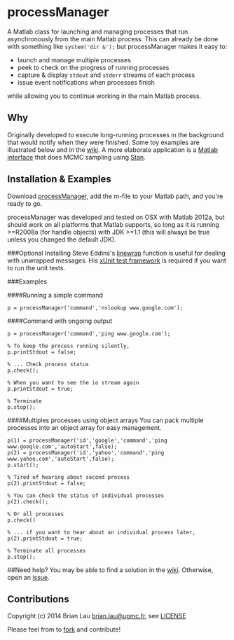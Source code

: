 # processManager

A Matlab class for launching and managing processes that run asynchronously from the main Matlab process. This can already be done with something like `system('dir &');` but processManager makes it easy to:

* launch and manage multiple processes
* peek to check on the progress of running processes
* capture & display `stdout` and `stderr` streams of each process
* issue event notifications when processes finish

while allowing you to continue working in the main Matlab process.

## Why
Originally developed to execute long-running processes in the background that would notify when they were finished. Some toy examples are illustrated below and in the [wiki](https://github.com/brian-lau/MatlabProcessManager/wiki/Examples). A more elaborate application is a [Matlab interface](https://github.com/brian-lau/MatlabStan) that does MCMC sampling using [Stan](http://mc-stan.org/).

## Installation & Examples
Download [processManager](https://github.com/brian-lau/MatlabProcessManager/archive/master.zip), add the m-file to your Matlab path, and you're ready to go.

processManager was developed and tested on OSX with Matlab 2012a, but should work on all platforms that Matlab supports, so long as it is running >=R2008a (for handle objects) with JDK >=1.1 (this will always be true unless you changed the default JDK).

###Optional
Installing Steve Eddins's [linewrap](http://www.mathworks.com/matlabcentral/fileexchange/9909-line-wrap-a-string) function is useful for dealing with unwrapped messages. His [xUnit test framework](http://www.mathworks.com/matlabcentral/fileexchange/22846-matlab-xunit-test-framework) is required if you want to run the unit tests.

###Examples

####Running a simple command
```
p = processManager('command','nslookup www.google.com');
```

####Command with ongoing output
```
p = processManager('command','ping www.google.com');

% To keep the process running silently,
p.printStdout = false;

% ... Check process status
p.check();

% When you want to see the io stream again
p.printStdout = true;

% Terminate
p.stop();
```

####Multiples processes using object arrays
You can pack multiple processes into an object array for easy management.
```
p(1) = processManager('id','google','command','ping www.google.com','autoStart',false);
p(2) = processManager('id','yahoo','command','ping www.yahoo.com','autoStart',false);
p.start();

% Tired of hearing about second process
p(2).printStdout = false;

% You can check the status of individual processes
p(2).check();

% Or all processes
p.check()

% ... if you want to hear about an individual process later,
p(2).printStdout = true;

% Terminate all processes
p.stop();
```

##Need help?
You may be able to find a solution in the [wiki](https://github.com/brian-lau/MatlabProcessManager/wiki/Potential-gotchas). Otherwise, open an [issue](https://github.com/brian-lau/MatlabProcessManager/issues).

Contributions
--------------------------------
Copyright (c) 2014 Brian Lau [brian.lau@upmc.fr](mailto:brian.lau@upmc.fr), see [LICENSE](https://github.com/brian-lau/MatlabProcessManager/blob/master/LICENSE.txt)

Please feel from to [fork](https://github.com/brian-lau/MatlabProcessManager/fork) and contribute!
